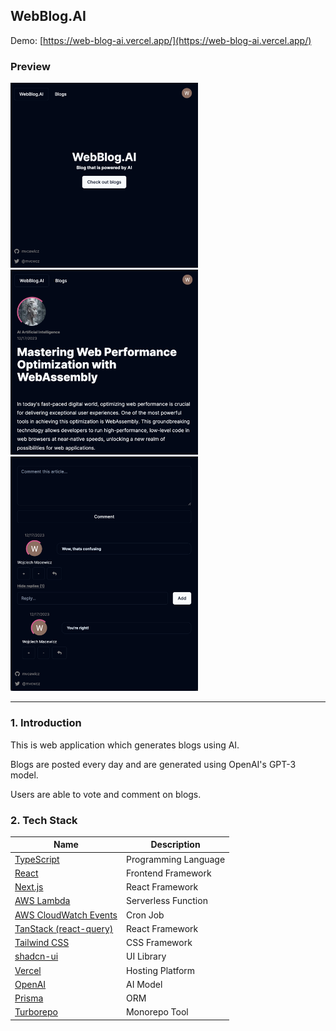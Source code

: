 ## WebBlog.AI

Demo: [https://web-blog-ai.vercel.app/](https://web-blog-ai.vercel.app/)

### Preview

<img width="300" src="./preview/homepage.png" alt="Homepage">
<img width="300" src="./preview/blog-page.png" alt="Blog page">
<img width="300" src="./preview/blog-comments.png" alt="Blog comments">

---

### 1. Introduction

This is web application which generates blogs using AI.

Blogs are posted every day and are generated using OpenAI's GPT-3 model.

Users are able to vote and comment on blogs.

### 2. Tech Stack

| Name                                                              | Description          |
|-------------------------------------------------------------------|----------------------|
| [TypeScript](https://www.typescriptlang.org/)                     | Programming Language |
| [React](https://react.dev/)                                       | Frontend Framework   |
| [Next.js](https://nextjs.org/)                                    | React Framework      |
| [AWS Lambda](https://aws.amazon.com/lambda/)                      | Serverless Function  |
| [AWS CloudWatch Events](https://docs.aws.amazon.com/eventbridge/) | Cron Job             |
| [TanStack (react-query)](https://www.tanstack.com/)               | React Framework      |
| [Tailwind CSS](https://tailwindcss.com/)                          | CSS Framework        |
| [shadcn-ui](https://ui.shadcn.com/)                               | UI Library           |
| [Vercel](https://vercel.com/)                                     | Hosting Platform     |
| [OpenAI](https://openai.com/)                                     | AI Model             |
| [Prisma](https://www.prisma.io/)                                  | ORM                  |
| [Turborepo](https://turbo.build/)                                 | Monorepo Tool        |
